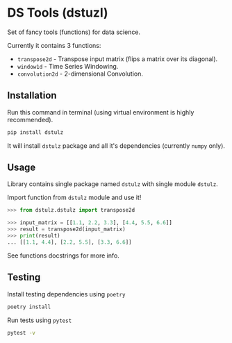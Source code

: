 # DS Tools (dstuzl)

Set of fancy tools (functions) for data science.

Currently it contains 3 functions:

* `transpose2d` - Transpose input matrix (flips a matrix over its diagonal).
* `window1d` - Time Series Windowing.
* `convolution2d` - 2-dimensional Convolution.


## Installation

Run this command in terminal (using virtual environment is highly recommended).

```bash
pip install dstulz
```

It will install `dstulz` package and all it's dependencies (currently `numpy` only).

## Usage

Library contains single package named `dstulz` with single module `dstulz`.

Import function from `dstulz` module and use it! 

```python
>>> from dstulz.dstulz import transpose2d

>>> input_matrix = [[1.1, 2.2, 3.3], [4.4, 5.5, 6.6]]
>>> result = transpose2d(input_matrix)
>>> print(result)
... [[1.1, 4.4], [2.2, 5.5], [3.3, 6.6]]
```

See functions docstrings for more info.

## Testing

Install testing dependencies using `poetry`

```bash
poetry install
```

Run tests using `pytest`

```bash
pytest -v
```
